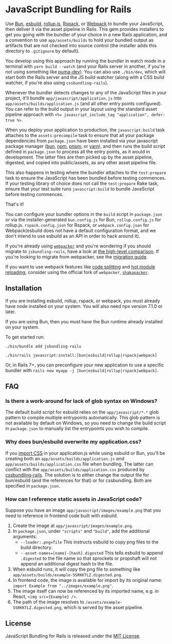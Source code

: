 # JavaScript Bundling for Rails

Use [Bun](https://bun.sh), [esbuild](https://esbuild.github.io), [rollup.js](https://rollupjs.org), [Rspack](https://rspack.dev), or [Webpack](https://webpack.js.org) to bundle your JavaScript, then deliver it via the asset pipeline in Rails. This gem provides installers to get you going with the bundler of your choice in a new Rails application, and a convention to use `app/assets/builds` to hold your bundled output as artifacts that are not checked into source control (the installer adds this directory to `.gitignore` by default).

You develop using this approach by running the bundler in watch mode in a terminal with `yarn build --watch` (and your Rails server in another, if you're not using something like [puma-dev](https://github.com/puma/puma-dev)). You can also use `./bin/dev`, which will start both the Rails server and the JS build watcher (along with a CSS build watcher, if you're also using `cssbundling-rails`).

Whenever the bundler detects changes to any of the JavaScript files in your project, it'll bundle `app/javascript/application.js` into `app/assets/builds/application.js` (and all other entry points configured). You can refer to the build output in your layout using the standard asset pipeline approach with `<%= javascript_include_tag "application", defer: true %>`.

When you deploy your application to production, the `javascript:build` task attaches to the `assets:precompile` task to ensure that all your package dependencies from `package.json` have been installed via your javascript package manager ([bun](https://bun.sh), [npm](https://www.npmjs.com), [pnpm](https://pnpm.io), or [yarn](https://yarnpkg.com)), and then runs the build script defined in `package.json` to process all the entry points, as it would in development. The latter files are then picked up by the asset pipeline, digested, and copied into public/assets, as any other asset pipeline file.

This also happens in testing where the bundler attaches to the `test:prepare` task to ensure the JavaScript has been bundled before testing commences. If your testing library of choice does not call the `test:prepare` Rake task, ensure that your test suite runs `javascript:build` to bundle JavaScript before testing commences.

That's it!

You can configure your bundler options in the `build` script in `package.json` or via the installer-generated `bun.config.js` for Bun, `rollup.config.js` for rollup.js. `rspack.config.json` for Rspack, or `webpack.config.json` for Webpack(esbuild does not have a default configuration format, and we don't intend to use esbuild as an API in order to hack around it).

If you're already using [`webpacker`](https://github.com/rails/webpacker) and you're wondering if you should migrate to `jsbundling-rails`, have a look at [the high-level comparison](./docs/comparison_with_webpacker.md). If you're looking to migrate from webpacker, see the [migration guide](https://github.com/rails/jsbundling-rails/blob/main/docs/switch_from_webpacker.md).

If you want to use webpack features like [code splitting](https://webpack.js.org/guides/code-splitting/) and [hot module reloading](https://webpack.js.org/concepts/hot-module-replacement/), consider using the official fork of `webpacker`, [`shakapacker`](https://github.com/shakacode/shakapacker).

## Installation
If you are installing esbuild, rollup, rspack, or webpack, you must already have node installed on your system. You will also need npx version 7.1.0 or later.

If you are using Bun, then you must have the Bun runtime already installed on
your system.

To get started run:

```
./bin/bundle add jsbundling-rails
```

```
./bin/rails javascript:install:[bun|esbuild|rollup|rspack|webpack]
```

Or, in Rails 7+, you can preconfigure your new application to use a specific bundler with `rails new myapp -j [bun|esbuild|rollup|rspack|webpack]`.


## FAQ

### Is there a work-around for lack of glob syntax on Windows?

The default build script for esbuild relies on the `app/javascript/*.*` glob pattern to compile multiple entrypoints automatically. This glob pattern is not available by default on Windows, so you need to change the build script in `package.json` to manually list the entrypoints you wish to compile.

### Why does bun/esbuild overwrite my application.css?

If you [import CSS](https://esbuild.github.io/content-types/#css-from-js) in your application.js while using esbuild or Bun, you'll be creating both an `app/assets/builds/application.js` _and_ `app/assets/builds/application.css` file when bundling. The latter can conflict with the `app/assets/builds/application.css` produced by [cssbundling-rails](https://github.com/rails/cssbundling-rails). The solution is to either change the output file for bun/esbuild (and the references for that) or for cssbundling. Both are specified in `package.json`.

### How can I reference static assets in JavaScript code?

Suppose you have an image `app/javascript/images/example.png` that you need to reference in frontend code built with esbuild.

1. Create the image at `app/javascript/images/example.png`.
1. In `package.json`, under `"scripts"` and `"build"`, add the additional arguments:
    * `--loader:.png=file` This instructs esbuild to copy png files to the build directory.
    * `--asset-names=[name]-[hash].digested` This tells esbuild to append `.digested` to the file name so that sprockets or propshaft will not append an additional digest hash to the file.
1. When esbuild runs, it will copy the png file to something like `app/assets/builds/example-5SRKKTLZ.digested.png`.
1. In frontend code, the image is available for import by its original name: `import Example from "../images/example.png"`.
1. The image itself can now be referenced by its imported name, e.g. in React, `<img src={Example} />`.
1. The path of the image resolves to `/assets/example-5SRKKTLZ.digested.png`, which is served by the asset pipeline.

## License

JavaScript Bundling for Rails is released under the [MIT License](https://opensource.org/licenses/MIT).
